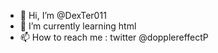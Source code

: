 - 👋 Hi, I’m @DexTer011
- 🌱 I’m currently learning html 
- 📫 How to reach me : twitter @dopplereffectP

<!---
DexTer0111/DexTer0111 is a ✨ special ✨ repository because its `README.md` (this file) appears on your GitHub profile.
You can click the Preview link to take a look at your changes.
--->
